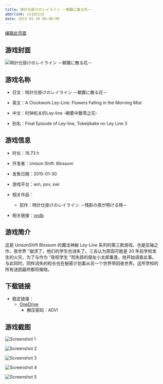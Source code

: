 ```yaml
---
title: 時計仕掛けのレイライン －朝霧に散る花－
abbrlink: ce165115
date: 2015-01-30 00:00:00
---
```

[编辑此页面](https://github.com/ACG-3/ADV3-source/blob/main/source/_posts/games/%E6%99%82%E8%A8%88%E4%BB%95%E6%8E%9B%E3%81%91%E3%81%AE%E3%83%AC%E3%82%A4%E3%83%A9%E3%82%A4%E3%83%B3%20%EF%BC%8D%E6%9C%9D%E9%9C%A7%E3%81%AB%E6%95%A3%E3%82%8B%E8%8A%B1%EF%BC%8D.md)

## 游戏封面

![時計仕掛けのレイライン －朝霧に散る花－](https://pan.timero.xyz/d/onedrive/img_lib_001/%E6%99%82%E8%A8%88%E4%BB%95%E6%8E%9B%E3%81%91%E3%81%AE%E3%83%AC%E3%82%A4%E3%83%A9%E3%82%A4%E3%83%B3%20%EF%BC%8D%E6%9C%9D%E9%9C%A7%E3%81%AB%E6%95%A3%E3%82%8B%E8%8A%B1%EF%BC%8D_cover.avif)


## 游戏名称

- 日文：時計仕掛けのレイライン －朝霧に散る花－
- 英文：A Clockwork Ley-Line: Flowers Falling in the Morning Mist
- 中文：时钟机关的Ley-line -朝雾中飘零之花-

- 别名：Final Episode of Ley-line, Tokeijikake no Ley Line 3


## 游戏信息

- 时长：16.73 h
- 开发者：Unison Shift: Blossom
- 发售日期：2015-01-30
- 游戏平台：win, psv, swi
- 相关作品：
   - 前作：時計仕掛けのレイライン －残影の夜が明ける時－

- 相关链接：[vndb](https://vndb.org/v16212)


## 游戏简介

这是 UnisonShift Blossom 的魔法神秘 Ley-Line 系列的第三款游戏，也是压轴之作。夜世界 "崩溃了，他们的学生也消失了。三吉认为原因可能是 20 年前学校发生的火灾，为了与作为 "夜校学生 "而失踪的朋友小太郎重逢，他开始调查此事。与此同时，同样消失的校长也在秘密计划着从另一个世界带回夜世界。这所学校的所有谜团最终都将揭晓。




## 下载链接

- 稳定链接：
    - [OneDrive](https://pan.timero.xyz/onedrive/adv_lib_001/%E6%99%82%E8%A8%88%E4%BB%95%E6%8E%9B%E3%81%91%E3%81%AE%E3%83%AC%E3%82%A4%E3%83%A9%E3%82%A4%E3%83%B3%20%EF%BC%8D%E6%9C%9D%E9%9C%A7%E3%81%AB%E6%95%A3%E3%82%8B%E8%8A%B1%EF%BC%8D)
        - 解压密码：ADV!



## 游戏截图


![Screenshot 1](https://pan.timero.xyz/d/onedrive/img_lib_001/%E6%99%82%E8%A8%88%E4%BB%95%E6%8E%9B%E3%81%91%E3%81%AE%E3%83%AC%E3%82%A4%E3%83%A9%E3%82%A4%E3%83%B3%20%EF%BC%8D%E6%9C%9D%E9%9C%A7%E3%81%AB%E6%95%A3%E3%82%8B%E8%8A%B1%EF%BC%8D_Screenshot_1.avif)

![Screenshot 2](https://pan.timero.xyz/d/onedrive/img_lib_001/%E6%99%82%E8%A8%88%E4%BB%95%E6%8E%9B%E3%81%91%E3%81%AE%E3%83%AC%E3%82%A4%E3%83%A9%E3%82%A4%E3%83%B3%20%EF%BC%8D%E6%9C%9D%E9%9C%A7%E3%81%AB%E6%95%A3%E3%82%8B%E8%8A%B1%EF%BC%8D_Screenshot_2.avif)

![Screenshot 3](https://pan.timero.xyz/d/onedrive/img_lib_001/%E6%99%82%E8%A8%88%E4%BB%95%E6%8E%9B%E3%81%91%E3%81%AE%E3%83%AC%E3%82%A4%E3%83%A9%E3%82%A4%E3%83%B3%20%EF%BC%8D%E6%9C%9D%E9%9C%A7%E3%81%AB%E6%95%A3%E3%82%8B%E8%8A%B1%EF%BC%8D_Screenshot_3.avif)

![Screenshot 4](https://pan.timero.xyz/d/onedrive/img_lib_001/%E6%99%82%E8%A8%88%E4%BB%95%E6%8E%9B%E3%81%91%E3%81%AE%E3%83%AC%E3%82%A4%E3%83%A9%E3%82%A4%E3%83%B3%20%EF%BC%8D%E6%9C%9D%E9%9C%A7%E3%81%AB%E6%95%A3%E3%82%8B%E8%8A%B1%EF%BC%8D_Screenshot_4.avif)

![Screenshot 5](https://pan.timero.xyz/d/onedrive/img_lib_001/%E6%99%82%E8%A8%88%E4%BB%95%E6%8E%9B%E3%81%91%E3%81%AE%E3%83%AC%E3%82%A4%E3%83%A9%E3%82%A4%E3%83%B3%20%EF%BC%8D%E6%9C%9D%E9%9C%A7%E3%81%AB%E6%95%A3%E3%82%8B%E8%8A%B1%EF%BC%8D_Screenshot_5.avif)

